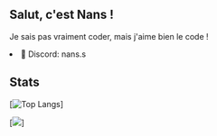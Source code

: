 <h2>Salut, c'est Nans !</h2>

Je sais pas vraiment coder, mais j'aime bien le code !</p>

<li>💬 Discord: nans.s</li>

<h2>Stats</h2>

[![Top Langs](https://github-readme-stats.vercel.app/api/top-langs/?username=nans-ssss)]

[![](http://wathelet.god-earth.fr/badge/type1)]
